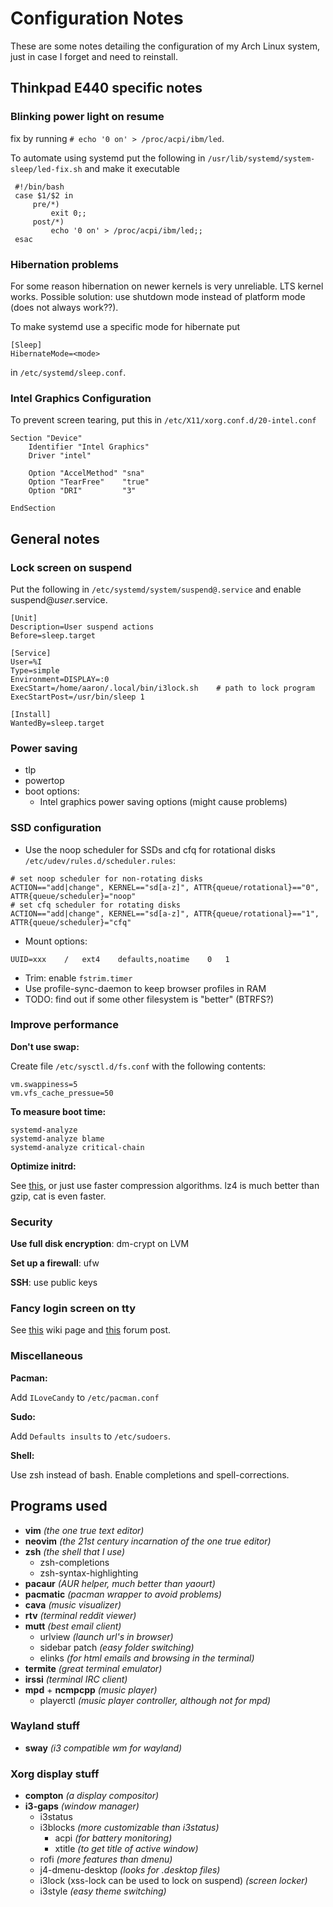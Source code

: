# Configuration Notes
These are some notes detailing the configuration of my Arch Linux system, just in case I forget and need to reinstall.

## Thinkpad E440 specific notes

### Blinking power light on resume
fix by running ```# echo '0 on' > /proc/acpi/ibm/led```.

To automate using systemd put the following in ```/usr/lib/systemd/system-sleep/led-fix.sh``` and make it executable

```
 #!/bin/bash
 case $1/$2 in
     pre/*)
         exit 0;;
     post/*)
         echo '0 on' > /proc/acpi/ibm/led;;
 esac
```
### Hibernation problems
For some reason hibernation on newer kernels is very unreliable. LTS kernel works.
Possible solution: use shutdown mode instead of platform mode (does not always work??).

To make systemd use a specific mode for hibernate put

    [Sleep]
    HibernateMode=<mode>

in `/etc/systemd/sleep.conf`.

### Intel Graphics Configuration
To prevent screen tearing, put this in `/etc/X11/xorg.conf.d/20-intel.conf`
```
Section "Device"
	Identifier "Intel Graphics"
	Driver "intel"

	Option "AccelMethod" "sna"
    Option "TearFree"    "true"
    Option "DRI"         "3"

EndSection
```

## General notes

### Lock screen on suspend
Put the following in `/etc/systemd/system/suspend@.service` and enable suspend@*user*.service.
```
[Unit]
Description=User suspend actions
Before=sleep.target

[Service]
User=%I
Type=simple
Environment=DISPLAY=:0
ExecStart=/home/aaron/.local/bin/i3lock.sh    # path to lock program
ExecStartPost=/usr/bin/sleep 1

[Install]
WantedBy=sleep.target
```

### Power saving
- tlp
- powertop
- boot options:
    - Intel graphics power saving options (might cause problems)

### SSD configuration
- Use the noop scheduler for SSDs and cfq for rotational disks `/etc/udev/rules.d/scheduler.rules`:
```
# set noop scheduler for non-rotating disks
ACTION=="add|change", KERNEL=="sd[a-z]", ATTR{queue/rotational}=="0", ATTR{queue/scheduler}="noop"
# set cfq scheduler for rotating disks
ACTION=="add|change", KERNEL=="sd[a-z]", ATTR{queue/rotational}=="1", ATTR{queue/scheduler}="cfq"
```
- Mount options:
```
UUID=xxx    /   ext4    defaults,noatime    0   1
```
- Trim: enable `fstrim.timer`
- Use profile-sync-daemon to keep browser profiles in RAM
- TODO: find out if some other filesystem is "better" (BTRFS?)

### Improve performance
**Don't use swap:**

Create file `/etc/sysctl.d/fs.conf` with the following contents:

    vm.swappiness=5
    vm.vfs_cache_pressue=50

**To measure boot time:**

    systemd-analyze
    systemd-analyze blame
    systemd-analyze critical-chain

**Optimize initrd:**

See [this](http://blog.falconindy.com/articles/optmizing-bootup-with-mkinitcpio.html), or just use faster compression algorithms.
lz4 is much better than gzip, cat is even faster.


### Security
**Use full disk encryption**: dm-crypt on LVM

**Set up a firewall**: ufw

**SSH**: use public keys

### Fancy login screen on tty
See [this](https://wiki.archlinux.org/index.php/Configure_virtual_console_colors) wiki page and [this](https://bbs.archlinux.org/viewtopic.php?pid=386429#p386429) forum post.

### Miscellaneous
**Pacman:**

Add `ILoveCandy` to `/etc/pacman.conf`

**Sudo:**

Add `Defaults insults` to `/etc/sudoers`.

**Shell:**

Use zsh instead of bash. Enable completions and spell-corrections.

## Programs used
- **vim** *(the one true text editor)*
- **neovim** *(the 21st century incarnation of the one true editor)*
- **zsh** *(the shell that I use)*
    - zsh-completions
    - zsh-syntax-highlighting
- **pacaur** *(AUR helper, much better than yaourt)*
- **pacmatic** *(pacman wrapper to avoid problems)*
- **cava** *(music visualizer)*
- **rtv** *(terminal reddit viewer)*
- **mutt** *(best email client)*
    - urlview *(launch url's in browser)*
    - sidebar patch *(easy folder switching)*
    - elinks *(for html emails and browsing in the terminal)*
- **termite** *(great terminal emulator)*
- **irssi** *(terminal IRC client)*
- **mpd** + **ncmpcpp** *(music player)*
    - playerctl *(music player controller, although not for mpd)*

### Wayland stuff
- **sway** *(i3 compatible wm for wayland)*

### Xorg display stuff
- **compton** *(a display compositor)*
- **i3-gaps** *(window manager)*
    - i3status
    - i3blocks *(more customizable than i3status)*
        - acpi *(for battery monitoring)*
        - xtitle *(to get title of active window)*
    - rofi *(more features than dmenu)*
    - j4-dmenu-desktop *(looks for .desktop files)*
    - i3lock (xss-lock can be used to lock on suspend) *(screen locker)*
    - i3style *(easy theme switching)*


